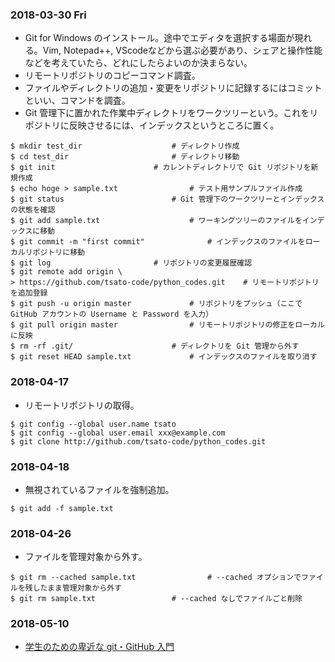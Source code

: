 ### 2018-03-30 Fri

- Git for Windows のインストール。途中でエディタを選択する場面が現れる。Vim, Notepad++, VScodeなどから選ぶ必要があり、シェアと操作性能などを考えていたら、どれにしたらよいのか決まらない。
- リモートリポジトリのコピーコマンド調査。
- ファイルやディレクトリの追加・変更をリポジトリに記録するにはコミットといい、コマンドを調査。
- Git 管理下に置かれた作業中ディレクトリをワークツリーという。これをリポジトリに反映させるには、インデックスというところに置く。

```
$ mkdir test_dir					# ディレクトリ作成
$ cd test_dir						# ディレクトリ移動
$ git init						# カレントディレクトリで Git リポジトリを新規作成
$ echo hoge > sample.txt				# テスト用サンプルファイル作成
$ git status						# Git 管理下のワークツリーとインデックスの状態を確認
$ git add sample.txt					# ワーキングツリーのファイルをインデックスに移動
$ git commit -m "first commit"				# インデックスのファイルをローカルリポジトリに移動
$ git log						# リポジトリの変更履歴確認
$ git remote add origin \
> https://github.com/tsato-code/python_codes.git 	# リモートリポジトリを追加登録
$ git push -u origin master				# リポジトリをプッシュ（ここで GitHub アカウントの Username と Password を入力）
$ git pull origin master				# リモートリポジトリの修正をローカルに反映
$ rm -rf .git/						# ディレクトリを Git 管理から外す
$ git reset HEAD sample.txt				# インデックスのファイルを取り消す
```

### 2018-04-17

- リモートリポジトリの取得。

```
$ git config --global user.name tsato
$ git config --global user.email xxx@example.com
$ git clone http://github.com/tsato-code/python_codes.git
```

### 2018-04-18

- 無視されているファイルを強制追加。

```
$ git add -f sample.txt
```

### 2018-04-26

- ファイルを管理対象から外す。

```
$ git rm --cached sample.txt				# --cached オプションでファイルを残したまま管理対象から外す
$ git rm sample.txt					# --cached なしでファイルごと削除
```


### 2018-05-10

- [学生のための卑近な git・GitHub 入門](https://qiita.com/showmeear/items/ee61984089445e52f794)
